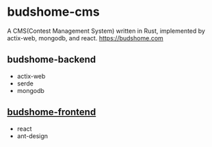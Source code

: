 # budshome-cms
A CMS(Contest Management System) written in Rust, implemented by actix-web, mongodb, and react. https://budshome.com

## budshome-backend
- actix-web
- serde
- mongodb

## [budshome-frontend](https://github.com/budshome/budshome-frontend)
- react
- ant-design


